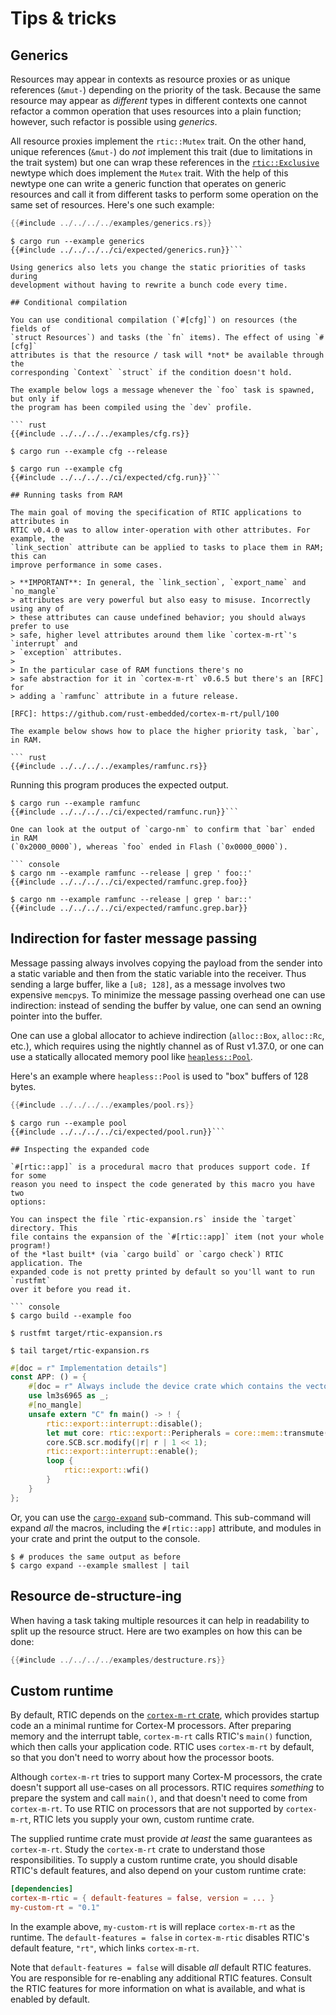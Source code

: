 # Tips & tricks

## Generics

Resources may appear in contexts as resource proxies or as unique references
(`&mut-`) depending on the priority of the task. Because the same resource may
appear as *different* types in different contexts one cannot refactor a common
operation that uses resources into a plain function; however, such refactor is
possible using *generics*.

All resource proxies implement the `rtic::Mutex` trait. On the other hand,
unique references (`&mut-`) do *not* implement this trait (due to limitations in
the trait system) but one can wrap these references in the [`rtic::Exclusive`]
newtype which does implement the `Mutex` trait. With the help of this newtype
one can write a generic function that operates on generic resources and call it
from different tasks to perform some operation on the same set of resources.
Here's one such example:

[`rtic::Exclusive`]: ../../../api/rtic/struct.Exclusive.html

``` rust
{{#include ../../../../examples/generics.rs}}
```

``` console
$ cargo run --example generics
{{#include ../../../../ci/expected/generics.run}}```

Using generics also lets you change the static priorities of tasks during
development without having to rewrite a bunch code every time.

## Conditional compilation

You can use conditional compilation (`#[cfg]`) on resources (the fields of
`struct Resources`) and tasks (the `fn` items). The effect of using `#[cfg]`
attributes is that the resource / task will *not* be available through the
corresponding `Context` `struct` if the condition doesn't hold.

The example below logs a message whenever the `foo` task is spawned, but only if
the program has been compiled using the `dev` profile.

``` rust
{{#include ../../../../examples/cfg.rs}}
```

``` console
$ cargo run --example cfg --release

$ cargo run --example cfg
{{#include ../../../../ci/expected/cfg.run}}```

## Running tasks from RAM

The main goal of moving the specification of RTIC applications to attributes in
RTIC v0.4.0 was to allow inter-operation with other attributes. For example, the
`link_section` attribute can be applied to tasks to place them in RAM; this can
improve performance in some cases.

> **IMPORTANT**: In general, the `link_section`, `export_name` and `no_mangle`
> attributes are very powerful but also easy to misuse. Incorrectly using any of
> these attributes can cause undefined behavior; you should always prefer to use
> safe, higher level attributes around them like `cortex-m-rt`'s `interrupt` and
> `exception` attributes.
>
> In the particular case of RAM functions there's no
> safe abstraction for it in `cortex-m-rt` v0.6.5 but there's an [RFC] for
> adding a `ramfunc` attribute in a future release.

[RFC]: https://github.com/rust-embedded/cortex-m-rt/pull/100

The example below shows how to place the higher priority task, `bar`, in RAM.

``` rust
{{#include ../../../../examples/ramfunc.rs}}
```

Running this program produces the expected output.

``` console
$ cargo run --example ramfunc
{{#include ../../../../ci/expected/ramfunc.run}}```

One can look at the output of `cargo-nm` to confirm that `bar` ended in RAM
(`0x2000_0000`), whereas `foo` ended in Flash (`0x0000_0000`).

``` console
$ cargo nm --example ramfunc --release | grep ' foo::'
{{#include ../../../../ci/expected/ramfunc.grep.foo}}
```

``` console
$ cargo nm --example ramfunc --release | grep ' bar::'
{{#include ../../../../ci/expected/ramfunc.grep.bar}}
```

## Indirection for faster message passing

Message passing always involves copying the payload from the sender into a
static variable and then from the static variable into the receiver. Thus
sending a large buffer, like a `[u8; 128]`, as a message involves two expensive
`memcpy`s. To minimize the message passing overhead one can use indirection:
instead of sending the buffer by value, one can send an owning pointer into the
buffer.

One can use a global allocator to achieve indirection (`alloc::Box`,
`alloc::Rc`, etc.), which requires using the nightly channel as of Rust v1.37.0,
or one can use a statically allocated memory pool like [`heapless::Pool`].

[`heapless::Pool`]: https://docs.rs/heapless/0.5.0/heapless/pool/index.html

Here's an example where `heapless::Pool` is used to "box" buffers of 128 bytes.

``` rust
{{#include ../../../../examples/pool.rs}}
```
``` console
$ cargo run --example pool
{{#include ../../../../ci/expected/pool.run}}```

## Inspecting the expanded code

`#[rtic::app]` is a procedural macro that produces support code. If for some
reason you need to inspect the code generated by this macro you have two
options:

You can inspect the file `rtic-expansion.rs` inside the `target` directory. This
file contains the expansion of the `#[rtic::app]` item (not your whole program!)
of the *last built* (via `cargo build` or `cargo check`) RTIC application. The
expanded code is not pretty printed by default so you'll want to run `rustfmt`
over it before you read it.

``` console
$ cargo build --example foo

$ rustfmt target/rtic-expansion.rs

$ tail target/rtic-expansion.rs
```

``` rust
#[doc = r" Implementation details"]
const APP: () = {
    #[doc = r" Always include the device crate which contains the vector table"]
    use lm3s6965 as _;
    #[no_mangle]
    unsafe extern "C" fn main() -> ! {
        rtic::export::interrupt::disable();
        let mut core: rtic::export::Peripherals = core::mem::transmute(());
        core.SCB.scr.modify(|r| r | 1 << 1);
        rtic::export::interrupt::enable();
        loop {
            rtic::export::wfi()
        }
    }
};
```

Or, you can use the [`cargo-expand`] sub-command. This sub-command will expand
*all* the macros, including the `#[rtic::app]` attribute, and modules in your
crate and print the output to the console.

[`cargo-expand`]: https://crates.io/crates/cargo-expand

``` console
$ # produces the same output as before
$ cargo expand --example smallest | tail
```

## Resource de-structure-ing

When having a task taking multiple resources it can help in readability to split
up the resource struct. Here are two examples on how this can be done:

``` rust
{{#include ../../../../examples/destructure.rs}}
```

## Custom runtime

By default, RTIC depends on the [`cortex-m-rt` crate][cortex-m-rt], which
provides startup code an a minimal runtime for Cortex-M processors. After
preparing memory and the interrupt table, `cortex-m-rt` calls RTIC's `main()`
function, which then calls your application code. RTIC uses `cortex-m-rt` by
default, so that you don't need to worry about how the processor boots.

Although `cortex-m-rt` tries to support many Cortex-M processors, the crate
doesn't support all use-cases on all processors. RTIC requires *something* to
prepare the system and call `main()`, and that doesn't need to come from
`cortex-m-rt`. To use RTIC on processors that are not supported by
`cortex-m-rt`, RTIC lets you supply your own, custom runtime crate.

The supplied runtime crate must provide *at least* the same guarantees as
`cortex-m-rt`. Study the `cortex-m-rt` crate to understand those
responsibilities. To supply a custom runtime crate, you should disable
RTIC's default features, and also depend on your custom runtime crate:

``` toml
[dependencies]
cortex-m-rtic = { default-features = false, version = ... }
my-custom-rt = "0.1"
```

In the example above, `my-custom-rt` is will replace `cortex-m-rt` as the
runtime. The `default-features = false` in `cortex-m-rtic` disables RTIC's
default feature, `"rt"`, which links `cortex-m-rt`.

Note that `default-features = false` will disable *all* default RTIC features.
You are responsible for re-enabling any additional RTIC features. Consult the
RTIC features for more information on what is available, and what is enabled
by default.

[cortex-m-rt]: https://crates.io/crates/cortex-m-rt
